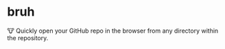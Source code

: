 # bruh
:cow: Quickly open your GitHub repo in the browser from any directory within the repository.
